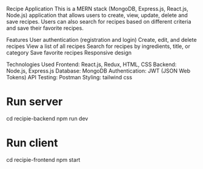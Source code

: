 


 
Recipe Application
This is a MERN stack (MongoDB, Express.js, React.js, Node.js) application that allows users to create, view, update, delete and save recipes. Users can also search for recipes based on different criteria and save their favorite recipes.

Features
User authentication (registration and login)
Create, edit, and delete recipes
View a list of all recipes
Search for recipes by ingredients, title, or category
Save favorite recipes
Responsive design

Technologies Used
Frontend: React.js, Redux, HTML, CSS
Backend: Node.js, Express.js
Database: MongoDB
Authentication: JWT (JSON Web Tokens)
API Testing: Postman
Styling: tailwind css 

# Run server
cd recipie-backend
npm run dev

# Run client
cd recipie-frontend
npm start
